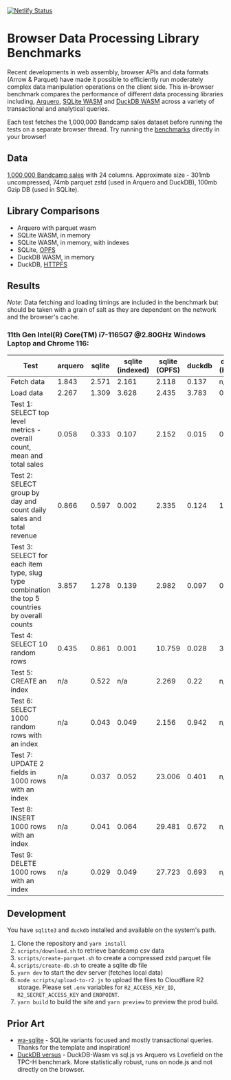 [![Netlify Status](https://api.netlify.com/api/v1/badges/120f54e3-0785-4c28-a3c8-7b1c24ae8572/deploy-status)](https://app.netlify.com/sites/browser-data-benchmarks/deploys)

# Browser Data Processing Library Benchmarks

Recent developments in web assembly, browser APIs and data formats (Arrow & Parquet) have made it possible to efficiently run moderately complex data manipulation operations on the client side. This in-browser benchmark compares the performance of different data processing libraries including, [Arquero], [SQLite WASM] and [DuckDB WASM] across a variety of transactional and analytical queries.

Each test fetches the 1,000,000 Bandcamp sales dataset before running the tests on a separate browser thread. Try running the [benchmarks] directly in your browser!

## Data

[1,000,000 Bandcamp sales] with 24 columns. Approximate size - 301mb uncompressed, 74mb parquet zstd (used in Arquero and DuckDB), 100mb Gzip DB (used in SQLite).

## Library Comparisons

- Arquero with parquet wasm
- SQLite WASM, in memory
- SQLite WASM, in memory, with indexes
- SQLite, [OPFS]
- DuckDB WASM, in memory
- DuckDB, [HTTPFS]

## Results

_Note_: Data fetching and loading timings are included in the benchmark but should be taken with a grain of salt as they are dependent on the network and the browser's cache.

### 11th Gen Intel(R) Core(TM) i7-1165G7 @2.80GHz Windows Laptop and Chrome 116:

| Test                                                                                           | arquero | sqlite | sqlite (indexed) | sqlite (OPFS) | duckdb | duckdb (HttpFS) |
| ---------------------------------------------------------------------------------------------- | ------- | ------ | ---------------- | ------------- | ------ | --------------- |
| Fetch data                                                                                     | 1.843   | 2.571  | 2.161            | 2.118         | 0.137  | n/a             |
| Load data                                                                                      | 2.267   | 1.309  | 3.628            | 2.435         | 3.783  | 0.205           |
| Test 1: SELECT top level metrics - overall count, mean and total sales                         | 0.058   | 0.333  | 0.107            | 2.152         | 0.015  | 0.607           |
| Test 2: SELECT group by day and count daily sales and total revenue                            | 0.866   | 0.597  | 0.002            | 2.335         | 0.124  | 1.039           |
| Test 3: SELECT for each item type, slug type combination the top 5 countries by overall counts | 3.857   | 1.278  | 0.139            | 2.982         | 0.097  | 0.951           |
| Test 4: SELECT 10 random rows                                                                  | 0.435   | 0.861  | 0.001            | 10.759        | 0.028  | 3.95            |
| Test 5: CREATE an index                                                                        | n/a     | 0.522  | n/a              | 2.269         | 0.22   | n/a             |
| Test 6: SELECT 1000 random rows with an index                                                  | n/a     | 0.043  | 0.049            | 2.156         | 0.942  | n/a             |
| Test 7: UPDATE 2 fields in 1000 rows with an index                                             | n/a     | 0.037  | 0.052            | 23.006        | 0.401  | n/a             |
| Test 8: INSERT 1000 rows with an index                                                         | n/a     | 0.041  | 0.064            | 29.481        | 0.672  | n/a             |
| Test 9: DELETE 1000 rows with an index                                                         | n/a     | 0.029  | 0.049            | 27.723        | 0.693  | n/a             |

## Development

You have `sqlite3` and `duckdb` installed and available on the system's path.

1. Clone the repository and `yarn install`
2. `scripts/download.sh` to retrieve bandcamp csv data
3. `scripts/create-parquet.sh` to create a compressed zstd parquet file
4. `scripts/create-db.sh` to create a sqlite db file
5. `yarn dev` to start the dev server (fetches local data)
6. `node scripts/upload-to-r2.js` to upload the files to Cloudflare R2 storage. Please set `.env` variables for `R2_ACCESS_KEY_ID`, `R2_SECRET_ACCESS_KEY` and `ENDPOINT`.
7. `yarn build` to build the site and `yarn preview` to preview the prod build.

## Prior Art

- [wa-sqlite](https://rhashimoto.github.io/wa-sqlite/demo/benchmarks.html) - SQLite variants focused and mostly transactional queries. Thanks for the template and inspiration!
- [DuckDB versus](https://shell.duckdb.org/versus) - DuckDB-Wasm vs sql.js vs Arquero vs Lovefield on the TPC-H benchmark. More statistically robust, runs on node.js and not directly on the browser.

[Arquero]: https://github.com/uwdata/arquero
[SQLite WASM]: https://sqlite.org/wasm/doc/trunk/index.md
[DuckDB WASM]: https://github.com/duckdb/duckdb-wasm
[benchmarks]: https://browser-data-benchmarks.netlify.app/
[1,000,000 Bandcamp sales]: https://components.one/datasets/bandcamp-sales
[OPFS]: https://web.dev/origin-private-file-system/
[HTTPFS]: https://duckdb.org/docs/extensions/httpfs.html
